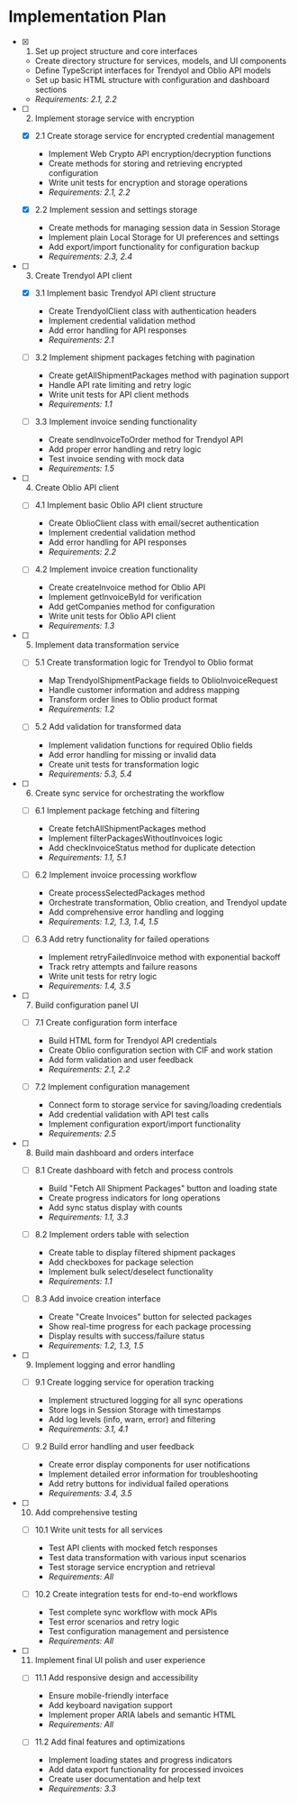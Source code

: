 # Implementation Plan

- [x] 1. Set up project structure and core interfaces





  - Create directory structure for services, models, and UI components
  - Define TypeScript interfaces for Trendyol and Oblio API models
  - Set up basic HTML structure with configuration and dashboard sections
  - _Requirements: 2.1, 2.2_

- [ ] 2. Implement storage service with encryption
  - [x] 2.1 Create storage service for encrypted credential management





    - Implement Web Crypto API encryption/decryption functions
    - Create methods for storing and retrieving encrypted configuration
    - Write unit tests for encryption and storage operations
    - _Requirements: 2.1, 2.2_

  - [x] 2.2 Implement session and settings storage






    - Create methods for managing session data in Session Storage
    - Implement plain Local Storage for UI preferences and settings
    - Add export/import functionality for configuration backup
    - _Requirements: 2.3, 2.4_

- [ ] 3. Create Trendyol API client
  - [x] 3.1 Implement basic Trendyol API client structure






    - Create TrendyolClient class with authentication headers
    - Implement credential validation method
    - Add error handling for API responses
    - _Requirements: 2.1_

  - [ ] 3.2 Implement shipment packages fetching with pagination
    - Create getAllShipmentPackages method with pagination support
    - Handle API rate limiting and retry logic
    - Write unit tests for API client methods
    - _Requirements: 1.1_

  - [ ] 3.3 Implement invoice sending functionality
    - Create sendInvoiceToOrder method for Trendyol API
    - Add proper error handling and retry logic
    - Test invoice sending with mock data
    - _Requirements: 1.5_

- [ ] 4. Create Oblio API client
  - [ ] 4.1 Implement basic Oblio API client structure
    - Create OblioClient class with email/secret authentication
    - Implement credential validation method
    - Add error handling for API responses
    - _Requirements: 2.2_

  - [ ] 4.2 Implement invoice creation functionality
    - Create createInvoice method for Oblio API
    - Implement getInvoiceById for verification
    - Add getCompanies method for configuration
    - Write unit tests for Oblio API client
    - _Requirements: 1.3_

- [ ] 5. Implement data transformation service
  - [ ] 5.1 Create transformation logic for Trendyol to Oblio format
    - Map TrendyolShipmentPackage fields to OblioInvoiceRequest
    - Handle customer information and address mapping
    - Transform order lines to Oblio product format
    - _Requirements: 1.2_

  - [ ] 5.2 Add validation for transformed data
    - Implement validation functions for required Oblio fields
    - Add error handling for missing or invalid data
    - Create unit tests for transformation logic
    - _Requirements: 5.3, 5.4_

- [ ] 6. Create sync service for orchestrating the workflow
  - [ ] 6.1 Implement package fetching and filtering
    - Create fetchAllShipmentPackages method
    - Implement filterPackagesWithoutInvoices logic
    - Add checkInvoiceStatus method for duplicate detection
    - _Requirements: 1.1, 5.1_

  - [ ] 6.2 Implement invoice processing workflow
    - Create processSelectedPackages method
    - Orchestrate transformation, Oblio creation, and Trendyol update
    - Add comprehensive error handling and logging
    - _Requirements: 1.2, 1.3, 1.4, 1.5_

  - [ ] 6.3 Add retry functionality for failed operations
    - Implement retryFailedInvoice method with exponential backoff
    - Track retry attempts and failure reasons
    - Write unit tests for retry logic
    - _Requirements: 1.4, 3.5_

- [ ] 7. Build configuration panel UI
  - [ ] 7.1 Create configuration form interface
    - Build HTML form for Trendyol API credentials
    - Create Oblio configuration section with CIF and work station
    - Add form validation and user feedback
    - _Requirements: 2.1, 2.2_

  - [ ] 7.2 Implement configuration management
    - Connect form to storage service for saving/loading credentials
    - Add credential validation with API test calls
    - Implement configuration export/import functionality
    - _Requirements: 2.5_

- [ ] 8. Build main dashboard and orders interface
  - [ ] 8.1 Create dashboard with fetch and process controls
    - Build "Fetch All Shipment Packages" button and loading state
    - Create progress indicators for long operations
    - Add sync status display with counts
    - _Requirements: 1.1, 3.3_

  - [ ] 8.2 Implement orders table with selection
    - Create table to display filtered shipment packages
    - Add checkboxes for package selection
    - Implement bulk select/deselect functionality
    - _Requirements: 1.1_

  - [ ] 8.3 Add invoice creation interface
    - Create "Create Invoices" button for selected packages
    - Show real-time progress for each package processing
    - Display results with success/failure status
    - _Requirements: 1.2, 1.3, 1.5_

- [ ] 9. Implement logging and error handling
  - [ ] 9.1 Create logging service for operation tracking
    - Implement structured logging for all sync operations
    - Store logs in Session Storage with timestamps
    - Add log levels (info, warn, error) and filtering
    - _Requirements: 3.1, 4.1_

  - [ ] 9.2 Build error handling and user feedback
    - Create error display components for user notifications
    - Implement detailed error information for troubleshooting
    - Add retry buttons for individual failed operations
    - _Requirements: 3.4, 3.5_

- [ ] 10. Add comprehensive testing
  - [ ] 10.1 Write unit tests for all services
    - Test API clients with mocked fetch responses
    - Test data transformation with various input scenarios
    - Test storage service encryption and retrieval
    - _Requirements: All_

  - [ ] 10.2 Create integration tests for end-to-end workflows
    - Test complete sync workflow with mock APIs
    - Test error scenarios and retry logic
    - Test configuration management and persistence
    - _Requirements: All_

- [ ] 11. Implement final UI polish and user experience
  - [ ] 11.1 Add responsive design and accessibility
    - Ensure mobile-friendly interface
    - Add keyboard navigation support
    - Implement proper ARIA labels and semantic HTML
    - _Requirements: All_

  - [ ] 11.2 Add final features and optimizations
    - Implement loading states and progress indicators
    - Add data export functionality for processed invoices
    - Create user documentation and help text
    - _Requirements: 3.3_